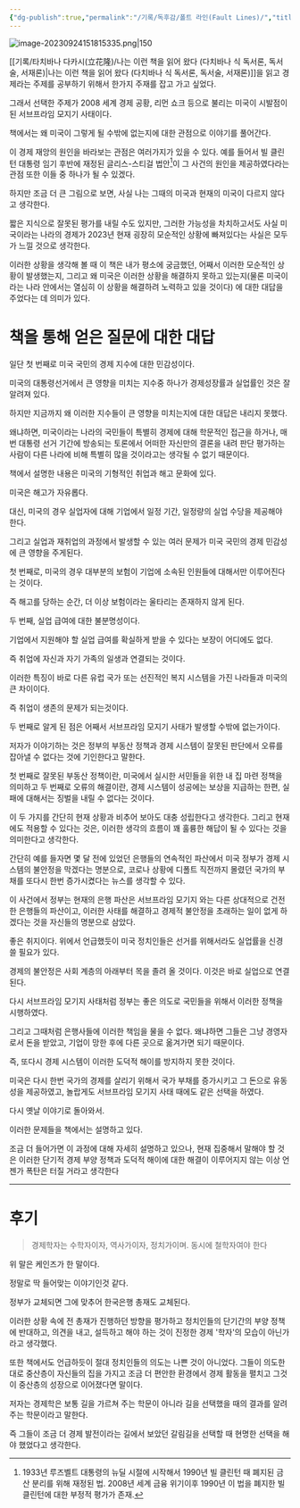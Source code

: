 ```yaml
---
{"dg-publish":true,"permalink":"/기록/독후감/폴트 라인(Fault Lines)/","title":"폴트 라인 (보이지 않는 균열이 어떻게 세계 경제를 위협하는가)","tags":["📚Book","리만쇼크","미국경제","경제"],"created":"2023-05-15","updated":"2023-09-24 15:17:46"}
---
```


![image-20230924151815335.png|150](/img/user/%EA%B8%B0%EB%A1%9D/assets/%ED%8F%B4%ED%8A%B8%20%EB%9D%BC%EC%9D%B8(Fault%20Lines)/image-20230924151815335.png)



[[기록/타치바나 다카시(立花隆)/나는 이런 책을 읽어 왔다 (다치바나 식 독서론, 독서술, 서재론)\|나는 이런 책을 읽어 왔다 (다치바나 식 독서론, 독서술, 서재론)]]을 읽고 경제라는 주제를 공부하기 위해서 한가지 주재를 잡고 가고 싶었다.

그래서 선택한 주제가 2008 세계 경제 공황, 리먼 쇼크 등으로 불리는 미국이 시발점이 된 서브프라임 모지기 사태이다. 

책에서는 왜 미국이 그렇게 될 수밖에 없는지에 대한 관점으로 이야기를 풀어간다. 

이 경제 재앙의 원인을 바라보는 관점은 여러가지가 있을 수 있다. 예를 들어서 빌 클린턴 대통령 임기 후반에 재정된 글리스-스티걸 법안[^1]이 그 사건의 원인을 제공하였다라는 관점 또한 이들 중 하나가 될 수 있겠다.

하지만 조금 더 큰 그림으로 보면, 사실 나는 그때의 미국과 현재의 미국이 다르지 않다고 생각한다.

짧은 지식으로 잘못된 평가를 내릴 수도 있지만, 그러한 가능성을 차치하고서도 사실 미국이라는 나라의 경제가 2023년 현재 굉장히 모순적인 상황에 빠져있다는 사실은 모두가 느낄 것으로 생각한다. 

이러한 상황을 생각해 볼 때 이 책은 내가 평소에 궁금했던, 어째서 이러한 모순적인 상황이 발생했는지, 그리고 왜 미국은 이러한 상황을 해결하지 못하고 있는지(물론 미국이라는 나라 안에서는 열심히 이 상황을 해결하려 노력하고 있을 것이다) 에 대한 대답을 주었다는 데 의미가 있다.

# 책을 통해 얻은 질문에 대한 대답

일단 첫 번째로 미국 국민의 경제 지수에 대한 민감성이다.

미국의 대통령선거에서 큰 영향을 미치는 지수중 하나가 경제성장률과 실업률인 것은 잘 알려져 있다. 

하지만 지금까지 왜 이러한 지수들이 큰 영향을 미치는지에 대한 대답은 내리지 못했다.

왜냐하면, 미국이라는 나라의 국민들이 특별히 경제에 대해 학문적인 접근을 하거나, 매번 대통령 선거 기간에 방송되는 토론에서 어떠한 자신만의 결론을 내려 판단 평가하는 사람이 다른 나라에 비해 특별히 많을 것이라고는 생각될 수 없기 때문이다.

책에서 설명한 내용은 미국의 기형적인 취업과 해고 문화에 있다. 

미국은 해고가 자유롭다. 

대신, 미국의 경우 실업자에 대해 기업에서 일정 기간, 일정량의 실업 수당을 제공해야 한다. 

그리고 실업과 재취업의 과정에서 발생할 수 있는 여러 문제가 미국 국민의 경제 민감성에 큰 영향을 주게된다.

첫 번째로, 미국의 경우 대부분의 보험이 기업에 소속된 인원들에 대해서만 이루어진다는 것이다. 

즉 해고를 당하는 순간, 더 이상 보험이라는 울타리는 존재하지 않게 된다.

두 번째, 실업 급여에 대한 불분명성이다.

기업에서 지원해야 할 실업 급여를 확실하게 받을 수 있다는 보장이 어디에도 없다.

즉 취업에 자신과 자기 가족의 일생과 연결되는 것이다.

이러한 특징이 바로 다른 유럽 국가 또는 선진적인 복지 시스템을 가진 나라들과 미국의 큰 차이이다.

즉 취업이 생존의 문제가 되는것이다.

두 번째로 알게 된 점은 어째서 서브프라임 모지기 사태가 발생할 수밖에 없는가이다.

저자가 이야기하는 것은 정부의 부동산 정책과 경제 시스템이 잘못된 판단에서 오류를 잡아낼 수 없다는 것에 기인한다고 말한다.

첫 번째로 잘못된 부동산 정책이란, 미국에서 실시한 서민들을 위한 내 집 마련 정책을 의미하고 
두 번째로 오류의 해결이란, 경제 시스템이 성공에는 보상을 지급하는 한편, 실패에 대해서는 징벌을 내릴 수 없다는 것이다.

이 두 가지를 간단히 현재 상황과 비추어 보아도 대충 성립한다고 생각한다. 그리고 현재에도 적용할 수 있다는 것은, 이러한 생각의 흐름이 꽤 훌륭한 해답이 될 수 있다는 것을 의미한다고 생각한다.

간단히 예를 들자면 몇 달 전에 있었던 은행들의 연속적인 파산에서 미국 정부가 경제 시스템의 불안정을 막겠다는 명분으로, 코로나 상황에 디폴트 직전까지 몰렸던 국가의 부채를 또다시 한번 증가시켰다는 뉴스를 생각할 수 있다.

이 사건에서 정부는 현재의 은행 파산은 서브프라임 모기지 와는 다른 상대적으로 건전한 은행들의 파산이고, 이러한 사태를 해결하고 경제적 불안정을 초래하는 일이 없게 하겠다는 것을 자신들의 명분으로 삼았다.

좋은 취지이다. 위에서 언급했듯이 미국 정치인들은 선거를 위해서라도 실업률을 신경 쓸 필요가 있다. 

경제의 불안정은 사회 계층의 아래부터 목을 졸려 올 것이다. 이것은 바로 실업으로 연결된다. 

다시 서브프라임 모기지 사태처럼 정부는 좋은 의도로 국민들을 위해서 이러한 정책을 시행하였다.

그리고 그때처럼 은행사들에 이러한 책임을 물을 수 없다. 왜냐하면 그들은 그냥 경영자로서 돈을 받았고, 기업이 망한 후에 다른 곳으로 옮겨가면 되기 때문이다. 

즉, 또다시 경제 시스템이 이러한 도덕적 해이를 방지하지 못한 것이다.

미국은 다시 한번 국가의 경제를 살리기 위해서 국가 부채를 증가시키고 그 돈으로 유동성을 제공하였고, 놀랍게도 서브프라임 모기지 사태 때에도 같은 선택을 하였다.

다시 옛날 이야기로 돌아와서.

이러한 문제들을 책에서는 설명하고 있다.

조금 더 들어가면 이 과정에 대해 자세히 설명하고 있으나, 현재 집중해서 말해야 할 것은 이러한 단기적 경제 부양 정책과 도덕적 해이에 대한 해결이 이루어지지 않는 이상 언젠가 폭탄은 터질 거라고 생각한다

--------------------------
# 후기


> 경제학자는 수학자이자, 역사가이자, 정치가이며. 동시에 철학자여야 한다

위 말은 케인즈가 한 말이다.

정말로 딱 들어맞는 이야기인것 같다.

정부가 교체되면 그에 맞추어 한국은행 총재도 교체된다.

이러한 상황 속에 전 총재가 진행하던 방향을 평가하고 정치인들의 단기간의 부양 정책에 반대하고, 의견을 내고, 설득하고 해야 하는 것이 진정한 경제 '학자'의 모습이 아닌가 라고 생각했다.

또한 책에서도 언급하듯이 절대 정치인들의 의도는 나쁜 것이 아니었다. 
그들이 의도한 대로 중산층이 자신들의 집을 가지고 조금 더 편안한 환경에서 경제 활동을 펼치고 그것이 중산층의 성장으로 이어졌다면 말이다.

저자는 경제학은 보통 길을 가르쳐 주는 학문이 아니라 길을 선택했을 때의 결과를 알려주는 학문이라고 말한다.

즉 그들이 조금 더 경제 발전이라는 길에서 보았던 갈림길을 선택할 때 현명한 선택을 해야 했었다고 생각한다.

[^1]: 1933년 루즈벨트 대통령의 뉴딜 시절에 시작해서 1990년 빌 클린턴 때 폐지된 금산 분리를 위해 재정된 법. 2008년 세계 금융 위기이후 1990년 이 법을 폐지한 빌 클린턴에 대한 부정적 평가가 존재.